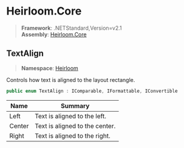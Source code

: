 # Heirloom.Core

> **Framework**: .NETStandard,Version=v2.1  
> **Assembly**: [Heirloom.Core][0]  

## TextAlign

> **Namespace**: [Heirloom][0]  

Controls how text is aligned to the layout rectangle.

```cs
public enum TextAlign : IComparable, IFormattable, IConvertible
```

| Name   | Summary                        |
|--------|--------------------------------|
| Left   | Text is aligned to the left.   |
| Center | Text is aligned to the center. |
| Right  | Text is aligned to the right.  |

[0]: ../../Heirloom.Core.md
